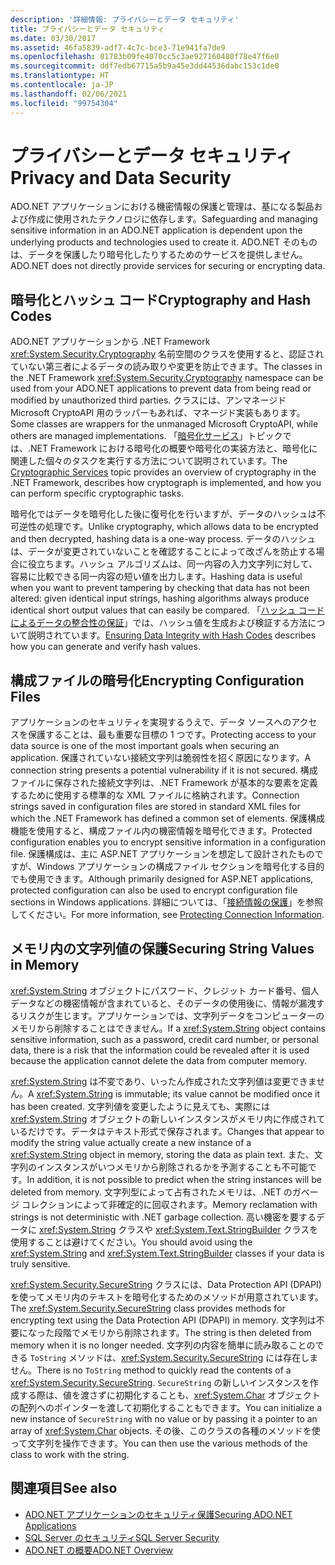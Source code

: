 ```yaml
---
description: '詳細情報: プライバシーとデータ セキュリティ'
title: プライバシーとデータ セキュリティ
ms.date: 03/30/2017
ms.assetid: 46fa5839-adf7-4c7c-bce3-71e941fa7de9
ms.openlocfilehash: 81783b09fe4070cc5c3ae927160480f78e47f6e0
ms.sourcegitcommit: ddf7edb67715a5b9a45e3dd44536dabc153c1de0
ms.translationtype: HT
ms.contentlocale: ja-JP
ms.lasthandoff: 02/06/2021
ms.locfileid: "99754304"
---
```

# <a name="privacy-and-data-security"></a><span data-ttu-id="6be5e-103">プライバシーとデータ セキュリティ</span><span class="sxs-lookup"><span data-stu-id="6be5e-103">Privacy and Data Security</span></span>

<span data-ttu-id="6be5e-104">ADO.NET アプリケーションにおける機密情報の保護と管理は、基になる製品および作成に使用されたテクノロジに依存します。</span><span class="sxs-lookup"><span data-stu-id="6be5e-104">Safeguarding and managing sensitive information in an ADO.NET application is dependent upon the underlying products and technologies used to create it.</span></span> <span data-ttu-id="6be5e-105">ADO.NET そのものは、データを保護したり暗号化したりするためのサービスを提供しません。</span><span class="sxs-lookup"><span data-stu-id="6be5e-105">ADO.NET does not directly provide services for securing or encrypting data.</span></span>  
  
## <a name="cryptography-and-hash-codes"></a><span data-ttu-id="6be5e-106">暗号化とハッシュ コード</span><span class="sxs-lookup"><span data-stu-id="6be5e-106">Cryptography and Hash Codes</span></span>  

 <span data-ttu-id="6be5e-107">ADO.NET アプリケーションから .NET Framework <xref:System.Security.Cryptography> 名前空間のクラスを使用すると、認証されていない第三者によるデータの読み取りや変更を防止できます。</span><span class="sxs-lookup"><span data-stu-id="6be5e-107">The classes in the .NET Framework <xref:System.Security.Cryptography> namespace can be used from your ADO.NET applications to prevent data from being read or modified by unauthorized third parties.</span></span> <span data-ttu-id="6be5e-108">クラスには、アンマネージド Microsoft CryptoAPI 用のラッパーもあれば、マネージド実装もあります。</span><span class="sxs-lookup"><span data-stu-id="6be5e-108">Some classes are wrappers for the unmanaged Microsoft CryptoAPI, while others are managed implementations.</span></span> <span data-ttu-id="6be5e-109">「[暗号化サービス](../../../standard/security/cryptographic-services.md)」トピックでは、.NET Framework における暗号化の概要や暗号化の実装方法と、暗号化に関連した個々のタスクを実行する方法について説明されています。</span><span class="sxs-lookup"><span data-stu-id="6be5e-109">The [Cryptographic Services](../../../standard/security/cryptographic-services.md) topic provides an overview of cryptography in the .NET Framework, describes how cryptograph is implemented, and how you can perform specific cryptographic tasks.</span></span>  
  
 <span data-ttu-id="6be5e-110">暗号化ではデータを暗号化した後に復号化を行いますが、データのハッシュは不可逆性の処理です。</span><span class="sxs-lookup"><span data-stu-id="6be5e-110">Unlike cryptography, which allows data to be encrypted and then decrypted, hashing data is a one-way process.</span></span> <span data-ttu-id="6be5e-111">データのハッシュは、データが変更されていないことを確認することによって改ざんを防止する場合に役立ちます。ハッシュ アルゴリズムは、同一内容の入力文字列に対して、容易に比較できる同一内容の短い値を出力します。</span><span class="sxs-lookup"><span data-stu-id="6be5e-111">Hashing data is useful when you want to prevent tampering by checking that data has not been altered: given identical input strings, hashing algorithms always produce identical short output values that can easily be compared.</span></span> <span data-ttu-id="6be5e-112">「[ハッシュ コードによるデータの整合性の保証](../../../standard/security/ensuring-data-integrity-with-hash-codes.md)」では、ハッシュ値を生成および検証する方法について説明されています。</span><span class="sxs-lookup"><span data-stu-id="6be5e-112">[Ensuring Data Integrity with Hash Codes](../../../standard/security/ensuring-data-integrity-with-hash-codes.md) describes how you can generate and verify hash values.</span></span>  
  
## <a name="encrypting-configuration-files"></a><span data-ttu-id="6be5e-113">構成ファイルの暗号化</span><span class="sxs-lookup"><span data-stu-id="6be5e-113">Encrypting Configuration Files</span></span>  

 <span data-ttu-id="6be5e-114">アプリケーションのセキュリティを実現するうえで、データ ソースへのアクセスを保護することは、最も重要な目標の 1 つです。</span><span class="sxs-lookup"><span data-stu-id="6be5e-114">Protecting access to your data source is one of the most important goals when securing an application.</span></span> <span data-ttu-id="6be5e-115">保護されていない接続文字列は脆弱性を招く原因になります。</span><span class="sxs-lookup"><span data-stu-id="6be5e-115">A connection string presents a potential vulnerability if it is not secured.</span></span> <span data-ttu-id="6be5e-116">構成ファイルに保存された接続文字列は、.NET Framework が基本的な要素を定義するために使用する標準的な XML ファイルに格納されます。</span><span class="sxs-lookup"><span data-stu-id="6be5e-116">Connection strings saved in configuration files are stored in standard XML files for which the .NET Framework has defined a common set of elements.</span></span> <span data-ttu-id="6be5e-117">保護構成機能を使用すると、構成ファイル内の機密情報を暗号化できます。</span><span class="sxs-lookup"><span data-stu-id="6be5e-117">Protected configuration enables you to encrypt sensitive information in a configuration file.</span></span> <span data-ttu-id="6be5e-118">保護構成は、主に ASP.NET アプリケーションを想定して設計されたものですが、Windows アプリケーションの構成ファイル セクションを暗号化する目的でも使用できます。</span><span class="sxs-lookup"><span data-stu-id="6be5e-118">Although primarily designed for ASP.NET applications, protected configuration can also be used to encrypt configuration file sections in Windows applications.</span></span> <span data-ttu-id="6be5e-119">詳細については、「[接続情報の保護](protecting-connection-information.md)」を参照してください。</span><span class="sxs-lookup"><span data-stu-id="6be5e-119">For more information, see [Protecting Connection Information](protecting-connection-information.md).</span></span>  
  
## <a name="securing-string-values-in-memory"></a><span data-ttu-id="6be5e-120">メモリ内の文字列値の保護</span><span class="sxs-lookup"><span data-stu-id="6be5e-120">Securing String Values in Memory</span></span>  

 <span data-ttu-id="6be5e-121"><xref:System.String> オブジェクトにパスワード、クレジット カード番号、個人データなどの機密情報が含まれていると、そのデータの使用後に、情報が漏洩するリスクが生じます。アプリケーションでは、文字列データをコンピューターのメモリから削除することはできません。</span><span class="sxs-lookup"><span data-stu-id="6be5e-121">If a <xref:System.String> object contains sensitive information, such as a password, credit card number, or personal data, there is a risk that the information could be revealed after it is used because the application cannot delete the data from computer memory.</span></span>  
  
 <span data-ttu-id="6be5e-122"><xref:System.String> は不変であり、いったん作成された文字列値は変更できません。</span><span class="sxs-lookup"><span data-stu-id="6be5e-122">A <xref:System.String> is immutable; its value cannot be modified once it has been created.</span></span> <span data-ttu-id="6be5e-123">文字列値を変更したように見えても、実際には <xref:System.String> オブジェクトの新しいインスタンスがメモリ内に作成されているだけです。データはテキスト形式で保存されます。</span><span class="sxs-lookup"><span data-stu-id="6be5e-123">Changes that appear to modify the string value actually create a new instance of a <xref:System.String> object in memory, storing the data as plain text.</span></span> <span data-ttu-id="6be5e-124">また、文字列のインスタンスがいつメモリから削除されるかを予測することも不可能です。</span><span class="sxs-lookup"><span data-stu-id="6be5e-124">In addition, it is not possible to predict when the string instances will be deleted from memory.</span></span> <span data-ttu-id="6be5e-125">文字列型によって占有されたメモリは、.NET のガベージ コレクションによって非確定的に回収されます。</span><span class="sxs-lookup"><span data-stu-id="6be5e-125">Memory reclamation with strings is not deterministic with .NET garbage collection.</span></span> <span data-ttu-id="6be5e-126">高い機密を要するデータに <xref:System.String> クラスや <xref:System.Text.StringBuilder> クラスを使用することは避けてください。</span><span class="sxs-lookup"><span data-stu-id="6be5e-126">You should avoid using the <xref:System.String> and <xref:System.Text.StringBuilder> classes if your data is truly sensitive.</span></span>  
  
 <span data-ttu-id="6be5e-127"><xref:System.Security.SecureString> クラスには、Data Protection API (DPAPI) を使ってメモリ内のテキストを暗号化するためのメソッドが用意されています。</span><span class="sxs-lookup"><span data-stu-id="6be5e-127">The <xref:System.Security.SecureString> class provides methods for encrypting text using the Data Protection API (DPAPI) in memory.</span></span> <span data-ttu-id="6be5e-128">文字列は不要になった段階でメモリから削除されます。</span><span class="sxs-lookup"><span data-stu-id="6be5e-128">The string is then deleted from memory when it is no longer needed.</span></span> <span data-ttu-id="6be5e-129">文字列の内容を簡単に読み取ることのできる `ToString` メソッドは、<xref:System.Security.SecureString> には存在しません。</span><span class="sxs-lookup"><span data-stu-id="6be5e-129">There is no `ToString` method to quickly read the contents of a <xref:System.Security.SecureString>.</span></span> <span data-ttu-id="6be5e-130">`SecureString` の新しいインスタンスを作成する際は、値を渡さずに初期化することも、<xref:System.Char> オブジェクトの配列へのポインターを渡して初期化することもできます。</span><span class="sxs-lookup"><span data-stu-id="6be5e-130">You can initialize a new instance of `SecureString` with no value or by passing it a pointer to an array of <xref:System.Char> objects.</span></span> <span data-ttu-id="6be5e-131">その後、このクラスの各種のメソッドを使って文字列を操作できます。</span><span class="sxs-lookup"><span data-stu-id="6be5e-131">You can then use the various methods of the class to work with the string.</span></span>
  
## <a name="see-also"></a><span data-ttu-id="6be5e-132">関連項目</span><span class="sxs-lookup"><span data-stu-id="6be5e-132">See also</span></span>

- [<span data-ttu-id="6be5e-133">ADO.NET アプリケーションのセキュリティ保護</span><span class="sxs-lookup"><span data-stu-id="6be5e-133">Securing ADO.NET Applications</span></span>](securing-ado-net-applications.md)
- [<span data-ttu-id="6be5e-134">SQL Server のセキュリティ</span><span class="sxs-lookup"><span data-stu-id="6be5e-134">SQL Server Security</span></span>](./sql/sql-server-security.md)
- [<span data-ttu-id="6be5e-135">ADO.NET の概要</span><span class="sxs-lookup"><span data-stu-id="6be5e-135">ADO.NET Overview</span></span>](ado-net-overview.md)
